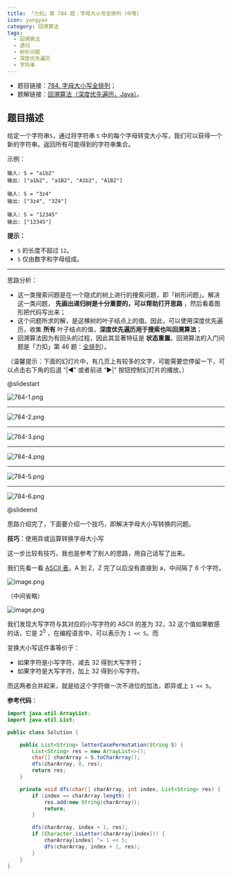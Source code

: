```yaml
---
title: 「力扣」第 784 题：字母大小写全排列（中等）
icon: yongyan
category: 回溯算法
tags:
  - 回溯算法
  - 递归
  - 树形问题
  - 深度优先遍历
  - 字符串
---
```


+ 题目链接：[784. 字母大小写全排列](https://leetcode-cn.com/problems/letter-case-permutation/)；
+ 题解链接：[回溯算法（深度优先遍历，Java）](https://leetcode-cn.com/problems/letter-case-permutation/solution/shen-du-you-xian-bian-li-hui-su-suan-fa-python-dai/)。

## 题目描述

给定一个字符串`S`，通过将字符串 `S` 中的每个字母转变大小写，我们可以获得一个新的字符串。返回所有可能得到的字符串集合。

示例：

```
输入: S = "a1b2"
输出: ["a1b2", "a1B2", "A1b2", "A1B2"]

输入: S = "3z4"
输出: ["3z4", "3Z4"]

输入: S = "12345"
输出: ["12345"]
```

**提示：**

+ `S`  的长度不超过 `12`。
+ `S`  仅由数字和字母组成。

---

思路分析：

+ 这一类搜索问题是在一个隐式的树上进行的搜索问题，即「树形问题」。解决这一类问题， **先画出递归树是十分重要的，可以帮助打开思路** ，然后看着图形把代码写出来；
+ 这个问题所求的解，是这棵树的叶子结点上的值。因此，可以使用深度优先遍历，收集 **所有** 叶子结点的值，**深度优先遍历用于搜索也叫回溯算法**；
+ 回溯算法因为有回头的过程，因此其显著特征是 **状态重置**。回溯算法的入门问题是「力扣」第 46 题：[全排列](https://leetcode-cn.com/problems/permutations/)）。

（温馨提示：下面的幻灯片中，有几页上有较多的文字，可能需要您停留一下，可以点击右下角的后退 “|◀” 或者前进 “▶|” 按钮控制幻灯片的播放。）


@slidestart

![784-1.png](https://pic.leetcode-cn.com/a8944d75c527c6184f142ab303309c6613064d5b533886966a41a9c4211ae218-784-1.png)

---

![784-2.png](https://pic.leetcode-cn.com/0441ae7f48648d4249d63d798d2fed65c41bfd9fa5e3f63ea1903d8ed6e0ea8d-784-2.png)

---

![784-3.png](https://pic.leetcode-cn.com/80a21ccfa616fcc3b26451415b3c21b4f5983ddfcb5fca1bee9bee2c988a17bd-784-3.png)

---

![784-4.png](https://pic.leetcode-cn.com/e263a2a27f4f49ae979b5a6833d288eed22a001f24a6e08157de5835c9f739c0-784-4.png)

---

![784-5.png](https://pic.leetcode-cn.com/928e97c14e6ba0f61ad71db11c8e5df24f9af693f456883e2cef4a1760a8f94f-784-5.png)

---

![784-6.png](https://pic.leetcode-cn.com/f8c544dd2255f360ec055e01c03347ded5fb1f8c06a785eb6d45b8dde243331e-784-6.png)


@slideend



思路介绍完了，下面要介绍一个技巧，即解决字母大小写转换的问题。

**技巧**：使用异或运算转换字母大小写

这一步比较有技巧，我也是参考了别人的思路，用自己话写了出来。

我们先看一看 [ASCII 表](https://baike.baidu.com/item/ASCII/309296?fr=aladdin)，A 到 Z，Z 完了以后没有直接到 a，中间隔了 6 个字符。

![image.png](https://pic.leetcode-cn.com/b5bda457ce665cfaae1e51cd9c7fb26167e2931748d9a069607e39c65191756b-image.png)

（中间省略）

![image.png](https://pic.leetcode-cn.com/6d0acbb942713f7302632c6064a84e2debab6299c97726c66ac5a0497ece9140-image.png)

我们发现大写字符与其对应的小写字符的 ASCII 的差为 32，32 这个值如果敏感的话，它是 $2^5$ ，在编程语言中，可以表示为 `1 << 5`。而

变换大小写这件事等价于：

+ 如果字符是小写字符，减去 32 得到大写字符；  
+ 如果字符是大写字符，加上 32 得到小写字符。

而这两者合并起来，就是给这个字符做一次不进位的加法，即异或上 `1 << 5`。

**参考代码**：

```Java []
import java.util.ArrayList;
import java.util.List;

public class Solution {

    public List<String> letterCasePermutation(String S) {
        List<String> res = new ArrayList<>();
        char[] charArray = S.toCharArray();
        dfs(charArray, 0, res);
        return res;
    }

    private void dfs(char[] charArray, int index, List<String> res) {
        if (index == charArray.length) {
            res.add(new String(charArray));
            return;
        }

        dfs(charArray, index + 1, res);
        if (Character.isLetter(charArray[index])) {
            charArray[index] ^= 1 << 5;
            dfs(charArray, index + 1, res);
        }
    }
}
```

